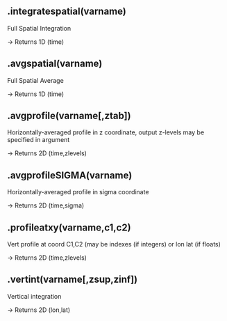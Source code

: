 ## .integratespatial(varname)

Full Spatial Integration 

-> Returns 1D (time) 

## .avgspatial(varname)

Full Spatial Average     

   -> Returns 1D (time) 
   
## .avgprofile(varname[,ztab])

Horizontally-averaged profile in z coordinate, output z-levels may be specified in argument

   -> Returns 2D (time,zlevels) 
   
## .avgprofileSIGMA(varname)

Horizontally-averaged profile in sigma coordinate

   -> Returns 2D (time,sigma) 
   
## .profileatxy(varname,c1,c2)

Vert profile at coord C1,C2 (may be indexes (if integers) or lon lat (if floats) 

   -> Returns 2D (time,zlevels) 
   
## .vertint(varname[,zsup,zinf])

Vertical integration

   -> Returns 2D (lon,lat) 

